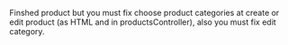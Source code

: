 <p>
Finshed product but you must fix choose product categories at create or edit product (as HTML and in productsController),
also you must fix edit category.
</p>
